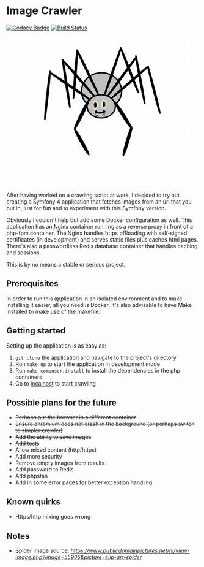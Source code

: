 # Image Crawler

[![Codacy Badge](https://api.codacy.com/project/badge/Grade/43b260c42ec2432bae3c1c9329550b12)](https://app.codacy.com/app/survivorbat/image-crawler?utm_source=github.com&utm_medium=referral&utm_content=survivorbat/image-crawler&utm_campaign=Badge_Grade_Dashboard)
[![Build Status](https://travis-ci.com/survivorbat/image-crawler.svg?branch=master)](https://travis-ci.com/survivorbat/image-crawler)

![Spider image](src/public/img/spider.jpg "Spider image")

After having worked on a crawling script at work, I decided to try out creating a Symfony
4 application that fetches images from an url that you put in, just for fun and
to experiment with this Symfony version.

Obviously I couldn't help but add some Docker configuration as well. This application
has an Nginx container running as a reverse proxy in front of a php-fpm container.
The Nginx handles https offloading with self-signed certificates (in development) and
serves static files plus caches html pages. There's also a passwordless Redis database
container that handles caching and sessions.

This is by no means a stable or serious project.

## Prerequisites

In order to run this application in an isolated environment and to make installing it
easier, all you need is Docker. It's also advisable to have Make installed to
make use of the makefile.

## Getting started

Setting up the application is as easy as:
1. `git clone` the application and navigate to the project's directory
2. Run `make up` to start the application in development mode
3. Run `make composer.install` to install the dependencies in the php containers
4. Go to [localhost](https://localhost) to start crawling

## Possible plans for the future

- ~~Perhaps put the browser in a different container~~
- ~~Ensure chromium does not crash in the background (or perhaps switch to simpler crawler)~~
- ~~Add the ability to save images~~
- ~~Add tests~~
- Allow mixed content (http/https)
- Add more security
- Remove empty images from results
- Add password to Redis
- Add phpstan
- Add in some error pages for better exception handling

## Known quirks

- Https/http mixing goes wrong

## Notes

- Spider image source: _https://www.publicdomainpictures.net/nl/view-image.php?image=55905&picture=clip-art-spider_
